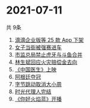 # 2021-07-11
  共 9条

  <!-- BEGIN -->
  <!-- 最后更新时间:Sun Jul 11 2021 10:10:27 GMT+0000 (Coordinated Universal Time) -->
  1. [滴滴企业版等 25 款 App 下架](https://www.zhihu.com/search?q=滴滴)
1. [女子当街被强赛进车](https://www.zhihu.com/search?q=女子被强赛进车)
1. [市监总局禁止虎牙与斗鱼合并](https://www.zhihu.com/search?q=虎牙斗鱼合并)
1. [林生斌回应火灾赔偿金去向](https://www.zhihu.com/search?q=林生斌)
1. [《中国医生》上映](https://www.zhihu.com/search?q=中国医生)
1. [阿根廷夺冠](https://www.zhihu.com/search?q=阿根廷赢了)
1. [字节跳动取消大小周](https://www.zhihu.com/search?q=字节跳动)
1. [时光代理人完结](https://www.zhihu.com/search?q=时光代理人)
1. [《你好火焰蓝》开播](https://www.zhihu.com/search?q=你好火焰蓝)
  <!-- END -->
  